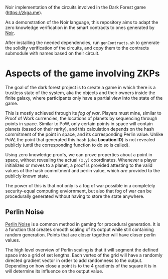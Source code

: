 Noir implementation of the circuits involved in the Dark Forest game (https://zkga.me).

As a demonstration of the Noir language, this repository aims to adapt the zero knowledge verification in the smart contracts to ones generated by [Noir](https://aztec.network/noir).

After installing the needed dependencies, run ``genContracts.sh`` to generate the solidity verification of the circuits, and copy them to the contracts submodule with names based on their circuit.

# Aspects of the game involving ZKPs
The goal of the dark forest project is to create a game in which there is a trustless state of the system, aka the objects and their owners inside the finite galaxy, where participants only have a partial view into the state of the game.

This is mostly achieved through its *fog of war*. Players must mine, similar to Proof of Work currencies, the locations of planets by sequencing through points in space. Similar to PoW, only certain points in space will contain planets (based on their rarity), and this calculation depends on the hash commitment of the point in space, and its corresponding Perlin value. Unlike PoW, the point that generated this hash (aka **Location ID**) is not revealed publicly (until the corresponding function to do so is called). 

Using zero knowledge proofs, we can prove properties about a point in space, without revealing the actual ``(x,y)`` coordinates. Whenever a player initializes or moves to a planet, a proof is provided attesting to the valid values of the hash commitment and perlin value, which *are* provided to the publicly known state.

The power of this is that not only is a fog of war possible in a completely security-equal computing enviornment, but also that fog of war can be procedurally generated without having to store the state anywhere.


## Perlin Noise
[Perlin Noise](https://en.wikipedia.org/wiki/Perlin_noise) is a common method in gaming for procedural generation. It is a function that creates smooth scaling of its output while still containing random generation. Points that are closer together will have closer perlin values. 

The high level overview of Perlin scaling is that it will segment the defined space into a grid of set lengths. Each vertex of the grid will have a randomly directed gradient vector in order to add randomness to the output. Depending on how close a point is to the 4 gradients of the square it is in will determine its influence on the output value.